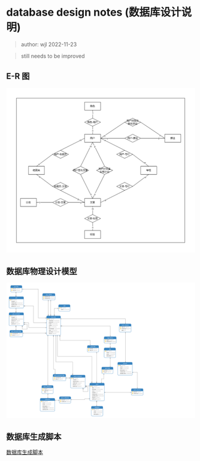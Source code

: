 # database design notes (数据库设计说明)

> author: wjl 2022-11-23

> still needs to be improved

## E-R 图

![数据库E-R图](./img/database-er.jpg)

## 数据库物理设计模型

![Navicat 物理模型](./db_design/virosa_db.svg)

## 数据库生成脚本

[数据库生成脚本](./db_design/virosa.sql)
